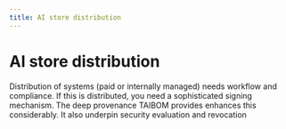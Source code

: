 ```yaml
---
title: AI store distribution
---
```

# AI store distribution

Distribution of systems (paid or internally managed) needs workflow and compliance. If this is distributed, you need a sophisticated signing mechanism. The deep provenance TAIBOM provides enhances this considerably. It also underpin security evaluation and revocation

